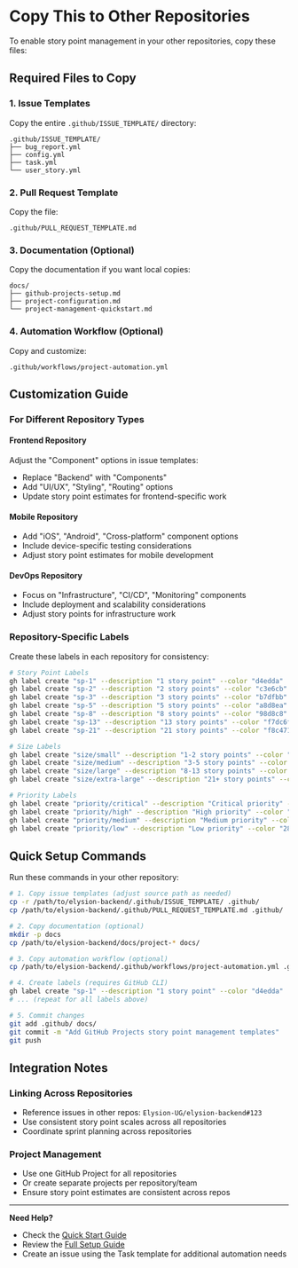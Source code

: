 # Copy This to Other Repositories

To enable story point management in your other repositories, copy these files:

## Required Files to Copy

### 1. Issue Templates
Copy the entire `.github/ISSUE_TEMPLATE/` directory:
```
.github/ISSUE_TEMPLATE/
├── bug_report.yml
├── config.yml
├── task.yml
└── user_story.yml
```

### 2. Pull Request Template
Copy the file:
```
.github/PULL_REQUEST_TEMPLATE.md
```

### 3. Documentation (Optional)
Copy the documentation if you want local copies:
```
docs/
├── github-projects-setup.md
├── project-configuration.md
└── project-management-quickstart.md
```

### 4. Automation Workflow (Optional)
Copy and customize:
```
.github/workflows/project-automation.yml
```

## Customization Guide

### For Different Repository Types

#### Frontend Repository
Adjust the "Component" options in issue templates:
- Replace "Backend" with "Components"
- Add "UI/UX", "Styling", "Routing" options
- Update story point estimates for frontend-specific work

#### Mobile Repository  
- Add "iOS", "Android", "Cross-platform" component options
- Include device-specific testing considerations
- Adjust story point estimates for mobile development

#### DevOps Repository
- Focus on "Infrastructure", "CI/CD", "Monitoring" components
- Include deployment and scalability considerations
- Adjust story points for infrastructure work

### Repository-Specific Labels

Create these labels in each repository for consistency:

```bash
# Story Point Labels
gh label create "sp-1" --description "1 story point" --color "d4edda"
gh label create "sp-2" --description "2 story points" --color "c3e6cb" 
gh label create "sp-3" --description "3 story points" --color "b7dfbb"
gh label create "sp-5" --description "5 story points" --color "a8d8ea"
gh label create "sp-8" --description "8 story points" --color "98d8c8"
gh label create "sp-13" --description "13 story points" --color "f7dc6f"
gh label create "sp-21" --description "21 story points" --color "f8c471"

# Size Labels
gh label create "size/small" --description "1-2 story points" --color "d4edda"
gh label create "size/medium" --description "3-5 story points" --color "fff3cd" 
gh label create "size/large" --description "8-13 story points" --color "f8d7da"
gh label create "size/extra-large" --description "21+ story points" --color "d1ecf1"

# Priority Labels  
gh label create "priority/critical" --description "Critical priority" --color "d73a49"
gh label create "priority/high" --description "High priority" --color "fd7e14"
gh label create "priority/medium" --description "Medium priority" --color "ffd33d"
gh label create "priority/low" --description "Low priority" --color "28a745"
```

## Quick Setup Commands

Run these commands in your other repository:

```bash
# 1. Copy issue templates (adjust source path as needed)
cp -r /path/to/elysion-backend/.github/ISSUE_TEMPLATE/ .github/
cp /path/to/elysion-backend/.github/PULL_REQUEST_TEMPLATE.md .github/

# 2. Copy documentation (optional)
mkdir -p docs
cp /path/to/elysion-backend/docs/project-* docs/

# 3. Copy automation workflow (optional) 
cp /path/to/elysion-backend/.github/workflows/project-automation.yml .github/workflows/

# 4. Create labels (requires GitHub CLI)
gh label create "sp-1" --description "1 story point" --color "d4edda"
# ... (repeat for all labels above)

# 5. Commit changes
git add .github/ docs/
git commit -m "Add GitHub Projects story point management templates"
git push
```

## Integration Notes

### Linking Across Repositories
- Reference issues in other repos: `Elysion-UG/elysion-backend#123`
- Use consistent story point scales across all repositories
- Coordinate sprint planning across repositories

### Project Management
- Use one GitHub Project for all repositories
- Or create separate projects per repository/team
- Ensure story point estimates are consistent across repos

---

**Need Help?**
- Check the [Quick Start Guide](project-management-quickstart.md)
- Review the [Full Setup Guide](github-projects-setup.md)
- Create an issue using the Task template for additional automation needs